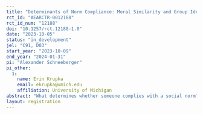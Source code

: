 ```yaml
---
title: "Determinants of Norm Compliance: Moral Similarity and Group Identification (Additional Data Collection)"
rct_id: "AEARCTR-0012188"
rct_id_num: "12188"
doi: "10.1257/rct.12188-1.0"
date: "2023-10-05"
status: "in_development"
jel: "C91, D03"
start_year: "2023-10-09"
end_year: "2024-01-31"
pi: "Alexander Schneeberger"
pi_other:
  1:
    name: Erin Krupka
    email: ekrupka@umich.edu
    affiliation: University of Michigan
abstract: "What determines whether someone complies with a social norm? The social identity approach offers a mechanism for norm compliance: a person who feels similar to a group identifies more with that group and, in turn, complies with the group's norms. We used an economics experiment to test this mechanism. We manipulated the similarity between an individual and a social group by exogenously changing their similarity in moral values. Moral values were identified using a survey developed in conjunction with moral foundations theory. In one treatment, the subject and social group's moral values were similar, and in another, they were dissimilar. Subsequently, we measured group identification and behavior. To measure behavior, we used a modified rule-following task in which the social group expressed a normative expectation that subjects follow "the rule". We found that moral similarity increased group identification, and group identification increased rule compliance. We show that this behavior change was due to increased group norm sensitivity rather than changes in the group norms. We advance the study of social identity by establishing a causal pathway between group identification and behavior change."
layout: registration
---
```


